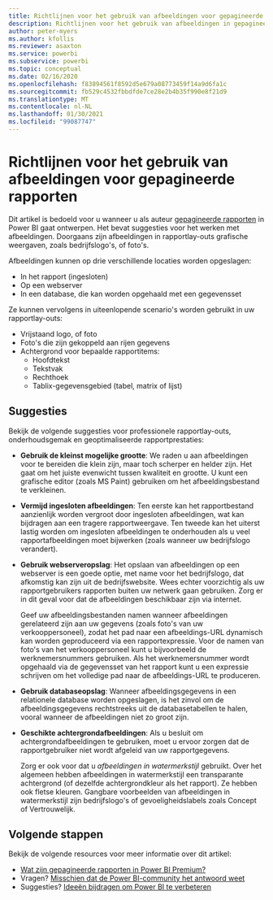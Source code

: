 ```yaml
---
title: Richtlijnen voor het gebruik van afbeeldingen voor gepagineerde rapporten
description: Richtlijnen voor het gebruik van afbeeldingen in gepagineerde Power BI-rapporten.
author: peter-myers
ms.author: kfollis
ms.reviewer: asaxton
ms.service: powerbi
ms.subservice: powerbi
ms.topic: conceptual
ms.date: 02/16/2020
ms.openlocfilehash: f83894561f8592d5e679a08773459f14a9d6fa1c
ms.sourcegitcommit: fb529c4532fbbdfde7ce28e2b4b35f990e8f21d9
ms.translationtype: MT
ms.contentlocale: nl-NL
ms.lasthandoff: 01/30/2021
ms.locfileid: "99087747"
---
```

# <a name="image-use-guidance-for-paginated-reports"></a>Richtlijnen voor het gebruik van afbeeldingen voor gepagineerde rapporten

Dit artikel is bedoeld voor u wanneer u als auteur [gepagineerde rapporten](../paginated-reports/paginated-reports-report-builder-power-bi.md) in Power BI gaat ontwerpen. Het bevat suggesties voor het werken met afbeeldingen. Doorgaans zijn afbeeldingen in rapportlay-outs grafische weergaven, zoals bedrijfslogo's, of foto's.

Afbeeldingen kunnen op drie verschillende locaties worden opgeslagen:

- In het rapport (ingesloten)
- Op een webserver
- In een database, die kan worden opgehaald met een gegevensset

Ze kunnen vervolgens in uiteenlopende scenario's worden gebruikt in uw rapportlay-outs:

- Vrijstaand logo, of foto
- Foto's die zijn gekoppeld aan rijen gegevens
- Achtergrond voor bepaalde rapportitems:
  - Hoofdtekst
  - Tekstvak
  - Rechthoek
  - Tablix-gegevensgebied (tabel, matrix of lijst)

## <a name="suggestions"></a>Suggesties

Bekijk de volgende suggesties voor professionele rapportlay-outs, onderhoudsgemak en geoptimaliseerde rapportprestaties:

- **Gebruik de kleinst mogelijke grootte**: We raden u aan afbeeldingen voor te bereiden die klein zijn, maar toch scherper en helder zijn. Het gaat om het juiste evenwicht tussen kwaliteit en grootte. U kunt een grafische editor (zoals MS Paint) gebruiken om het afbeeldingsbestand te verkleinen.
- **Vermijd ingesloten afbeeldingen**: Ten eerste kan het rapportbestand aanzienlijk worden vergroot door ingesloten afbeeldingen, wat kan bijdragen aan een tragere rapportweergave. Ten tweede kan het uiterst lastig worden om ingesloten afbeeldingen te onderhouden als u veel rapportafbeeldingen moet bijwerken (zoals wanneer uw bedrijfslogo verandert).
- **Gebruik webserveropslag**: Het opslaan van afbeeldingen op een webserver is een goede optie, met name voor het bedrijfslogo, dat afkomstig kan zijn uit de bedrijfswebsite. Wees echter voorzichtig als uw rapportgebruikers rapporten buiten uw netwerk gaan gebruiken. Zorg er in dit geval voor dat de afbeeldingen beschikbaar zijn via internet.

    Geef uw afbeeldingsbestanden namen wanneer afbeeldingen gerelateerd zijn aan uw gegevens (zoals foto's van uw verkooppersoneel), zodat het pad naar een afbeeldings-URL dynamisch kan worden geproduceerd via een rapportexpressie. Voor de namen van foto's van het verkooppersoneel kunt u bijvoorbeeld de werknemersnummers gebruiken. Als het werknemersnummer wordt opgehaald via de gegevensset van het rapport kunt u een expressie schrijven om het volledige pad naar de afbeeldings-URL te produceren.
- **Gebruik databaseopslag**: Wanneer afbeeldingsgegevens in een relationele database worden opgeslagen, is het zinvol om de afbeeldingsgegevens rechtstreeks uit de databasetabellen te halen, vooral wanneer de afbeeldingen niet zo groot zijn.
- **Geschikte achtergrondafbeeldingen**: Als u besluit om achtergrondafbeeldingen te gebruiken, moet u ervoor zorgen dat de rapportgebruiker niet wordt afgeleid van uw rapportgegevens. 

    Zorg er ook voor dat u _afbeeldingen in watermerkstijl_ gebruikt. Over het algemeen hebben afbeeldingen in watermerkstijl een transparante achtergrond (of dezelfde achtergrondkleur als het rapport). Ze hebben ook fletse kleuren. Gangbare voorbeelden van afbeeldingen in watermerkstijl zijn bedrijfslogo's of gevoeligheidslabels zoals Concept of Vertrouwelijk.

## <a name="next-steps"></a>Volgende stappen

Bekijk de volgende resources voor meer informatie over dit artikel:

- [Wat zijn gepagineerde rapporten in Power BI Premium?](../paginated-reports/paginated-reports-report-builder-power-bi.md)
- Vragen? [Misschien dat de Power BI-community het antwoord weet](https://community.powerbi.com/)
- Suggesties? [Ideeën bijdragen om Power BI te verbeteren](https://ideas.powerbi.com/)
